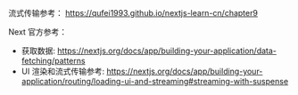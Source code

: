 流式传输参考：
https://qufei1993.github.io/nextjs-learn-cn/chapter9

Next 官方参考：
- 获取数据: https://nextjs.org/docs/app/building-your-application/data-fetching/patterns
- UI 渲染和流式传输参考: https://nextjs.org/docs/app/building-your-application/routing/loading-ui-and-streaming#streaming-with-suspense